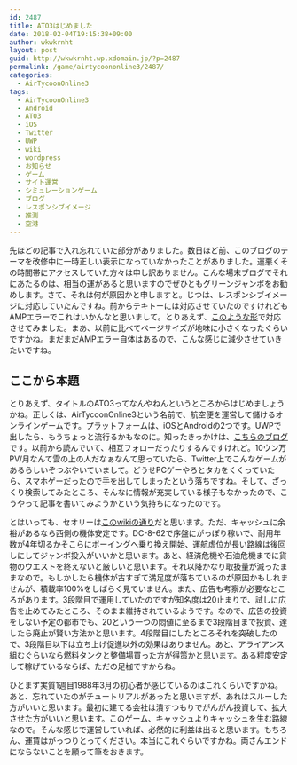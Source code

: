 ```yaml
---
id: 2487
title: ATO3はじめました
date: 2018-02-04T19:15:38+09:00
author: wkwkrnht
layout: post
guid: http://wkwkrnht.wp.xdomain.jp/?p=2487
permalink: /game/airtycoononline3/2487/
categories:
  - AirTycoonOnline3
tags:
  - AirTycoonOnline3
  - Android
  - ATO3
  - iOS
  - Twitter
  - UWP
  - wiki
  - wordpress
  - お知らせ
  - ゲーム
  - サイト運営
  - シミュレーションゲーム
  - ブログ
  - レスポンシブイメージ
  - 推測
  - 空港
---
```

先ほどの記事で入れ忘れていた部分がありました。数日ほど前、このブログのテーマを改修中に一時正しい表示になっていなかったことがありました。運悪くその時間帯にアクセスしていた方々は申し訳ありません。こんな場末ブログでそれにあたるのは、相当の運があると思いますのでぜひともグリーンジャンボをお勧めします。さて、それは何が原因かと申しますと。じつは、レスポンシブイメージに対応していたんですね。前からテキトーには対応させていたのですけれどもAMPエラーでこれはいかんなと思いまして。とりあえず、<a href="https://qiita.com/wkwkrnht/items/3159ec03011b308521fd" title="このような形" target="_blank" rel="noopener">このような形</a>で対応させてみました。まあ、以前に比べてページサイズが地味に小さくなったぐらいですかね。まだまだAMPエラー自体はあるので、こんな感じに減少させていきたいですね。

## ここから本題

とりあえず、タイトルのATO3ってなんやねんというところからはじめましょうかね。正しくは、AirTycoonOnline3という名前で、航空便を運営して儲けるオンラインゲームです。プラットフォームは、iOSとAndroidの2つです。UWPで出したら、もうちょっと流行るかもなのに。知ったきっかけは、<a href="http://r-ryuga.sblo.jp/article/182093164.html" title="こちらのブログ" target="_blank" rel="noopener">こちらのブログ</a>です。以前から読んでいて、相互フォローだったりするんですけれど。10ウン万PV/月なんて雲の上の人だなぁなんて思っていたら、Twitter上でこんなゲームがあるらしいぞつぶやいていまして。どうせPCゲーやろとタカをくくっていたら、スマホゲーだったので手を出してしまったという落ちですね。そして、ざっくり検索してみたところ、そんなに情報が充実している様子もなかったので、こうやって記事を書いてみようかという気持ちになったのです。

とはいっても、セオリーは<a href="http://atojp.wiki.fc2.com/wiki/%E8%88%AA%E7%A9%BA%E4%BC%9A%E7%A4%BE%E7%B5%8C%E5%96%B6%E3%81%AE%E3%81%84%E3%82%8D%E3%81%AF" title="このwikiの通り" target="_blank" rel="noopener">このwikiの通り</a>だと思います。ただ、キャッシュに余裕があるなら西側の機体安定です。DC-8-62で序盤にがっぽり稼いで、耐用年数が4年切るかそこらにボーイングへ乗り換え開始、運航虚位が長い路線は後回しにしてジャンボ投入がいいかと思います。あと、経済危機や石油危機までに貨物のウエストを終えないと厳しいと思います。それ以降かなり取扱量が減ったままなので。もしかしたら機体が古すぎて満足度が落ちているのが原因かもしれませんが、積載率100%をしばらく見ていません。また、広告も考察が必要なところがあります。3段階目で運用していたのですが知名度は20止まりで、試しに広告を止めてみたところ、そのまま維持されているようです。なので、広告の投資をしない予定の都市でも、20という一つの悶値に至るまで3段階目まで投資、達したら廃止が賢い方法かと思います。4段階目にしたところそれを突破したので、3段階目以下は立ち上げ促進以外の効果はありません。あと、アライアンス組むぐらいなら燃料タンクと整備場買った方が得策かと思います。ある程度安定して稼げているならば、ただの足枷ですからね。

ひとまず実質1週目1988年3月の初心者が感じているのはこれくらいですかね。あと、忘れていたのがチュートリアルがあったと思いますが、あれはスルーした方がいいと思います。最初に建てる会社は潰すつもりでがんがん投資して、拡大させた方がいいと思います。このゲーム、キャッシュよりキャッシュを生む路線なので。そんな感じで運営していれば、必然的に利益は出ると思います。もちろん、運賃はがっつりとってください。本当にこれぐらいですかね。両さんエンドにならないことを願って筆をおきます。